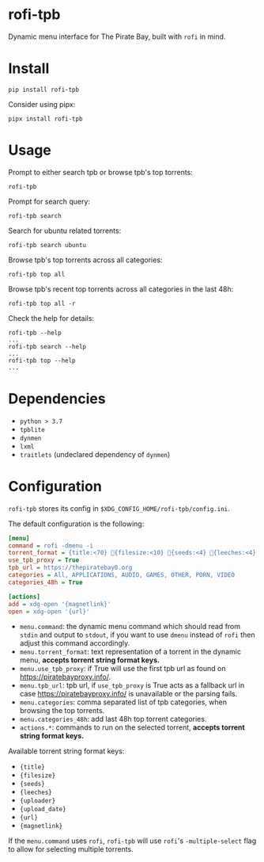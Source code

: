 # rofi-tpb

Dynamic menu interface for The Pirate Bay, built with `rofi` in mind.

# Install

```shell
pip install rofi-tpb
```

Consider using pipx:
```shell
pipx install rofi-tpb
```

# Usage

Prompt to either search tpb or browse tpb's top torrents:
```shell
rofi-tpb
```

Prompt for search query:
```shell
rofi-tpb search
```

Search for ubuntu related torrents:
```shell
rofi-tpb search ubuntu
```

Browse tpb's top torrents across all categories:
```shell
rofi-tpb top all
```

Browse tpb's recent top torrents across all categories in the last 48h:
```shell
rofi-tpb top all -r
```

Check the help for details:
```shell
rofi-tpb --help
...
rofi-tpb search --help
...
rofi-tpb top --help
...
```

# Dependencies

* `python > 3.7`
* `tpblite`
* `dynmen`
* `lxml`
* `traitlets` (undeclared dependency of `dynmen`)


# Configuration

`rofi-tpb` stores its config in `$XDG_CONFIG_HOME/rofi-tpb/config.ini`.

The default configuration is the following:

```ini
[menu]
command = rofi -dmenu -i
torrent_format = {title:<70} 📁{filesize:<10} 🔽{seeds:<4} 🔼{leeches:<4}
use_tpb_proxy = True
tpb_url = https://thepiratebay0.org
categories = All, APPLICATIONS, AUDIO, GAMES, OTHER, PORN, VIDEO
categories_48h = True

[actions]
add = xdg-open '{magnetlink}'
open = xdg-open '{url}'
```

 * `menu.command`: the dynamic menu command which should read from `stdin` and output to `stdout`, if you want to use `dmenu` instead of `rofi` then adjust this command accordingly.
 * `menu.torrent_format`: text representation of a torrent in the dynamic menu, **accepts torrent string format keys.**
 * `menu.use_tpb_proxy`: if True will use the first tpb url as found on https://piratebayproxy.info/.
 * `menu.tpb_url`: tpb url, if `use_tpb_proxy` is True acts as a fallback url in case https://piratebayproxy.info/ is unavailable or the parsing fails.
 * `menu.categories`: comma separated list of tpb categories, when browsing the top torrents.
 * `menu.categories_48h`: add last 48h top torrent categories.
 * `actions.*`: commands to run on the selected torrent, **accepts torrent string format keys.**

Available torrent string format keys:
 * `{title}`
 * `{filesize}`
 * `{seeds}`
 * `{leeches}`
 * `{uploader}`
 * `{upload_date}`
 * `{url}`
 * `{magnetlink}`

If the `menu.command` uses `rofi`, `rofi-tpb` will use `rofi`'s `-multiple-select` flag to allow for selecting multiple torrents.
